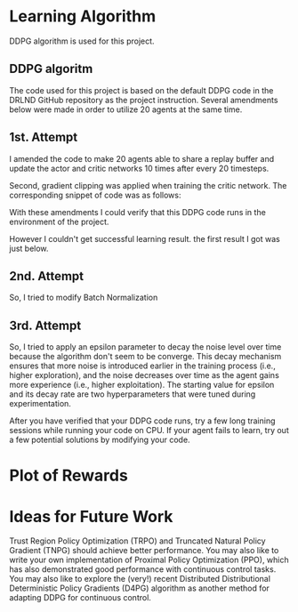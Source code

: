 # Learning Algorithm

DDPG algorithm is used for this project.
## DDPG algoritm


The code used for this project is based on the default DDPG code in the DRLND GitHub repository as the project instruction.
Several amendments below were made in order to utilize 20 agents at the same time.

## 1st. Attempt
I amended the code to make 20 agents able to share a replay buffer and update the actor and critic networks 10 times after every 20 timesteps.

Second, gradient clipping was applied when training the critic network. The corresponding snippet of code was as follows:


With these amendments I could verify that this DDPG code runs in the environment of the project.

However I couldn't get successful learning result. the first result I got was just below.

## 2nd. Attempt 
So, I tried to modify Batch Normalization


## 3rd. Attempt 
So, I tried to apply an epsilon parameter to decay the noise level over time because the algorithm don't seem to be converge.
This decay mechanism ensures that more noise is introduced earlier in the training process (i.e., higher exploration), and the noise decreases over time as the agent gains more experience (i.e., higher exploitation). The starting value for epsilon and its decay rate are two hyperparameters that were tuned during experimentation.


After you have verified that your DDPG code runs, try a few long training sessions while running your code on CPU. If your agent fails to learn, try out a few potential solutions by modifying your code. 

# Plot of Rewards


# Ideas for Future Work
Trust Region Policy Optimization (TRPO) and Truncated Natural Policy Gradient (TNPG) should achieve better performance. You may also like to write your own implementation of Proximal Policy Optimization (PPO), which has also demonstrated good performance with continuous control tasks.
You may also like to explore the (very!) recent Distributed Distributional Deterministic Policy Gradients (D4PG) algorithm as another method for adapting DDPG for continuous control.



